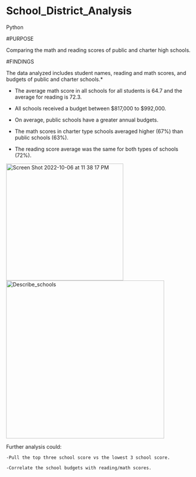 # School_District_Analysis
Python

#PURPOSE

  Comparing the math and reading  scores of public and charter high schools. 

#FINDINGS

  The data analyzed includes student names, reading and math scores, and budgets of public and charter schools.* 

  * The average math score in all schools for all students is 64.7 and the average for reading is 72.3. 
  
  * All schools received a budget between $817,000 to $992,000. 
 
  * On average, public schools have a greater annual budgets. 
  
  * The math scores in charter type schools averaged higher (67%) than public schools (63%).

  * The reading score average was the same for both types of schools (72%). 
  
<img width="317" alt="Screen Shot 2022-10-06 at 11 38 17 PM" src="https://user-images.githubusercontent.com/111452227/194469154-70cd3d09-6dfd-405c-a14e-016fb5f5a0cb.png">


  
<img width="428" alt="Describe_schools" src="https://user-images.githubusercontent.com/111452227/194469090-292c4f91-5898-42ca-bab1-6f41fa6af834.png">

  Further analysis could: 

    -Pull the top three school score vs the lowest 3 school score. 
    
    -Correlate the school budgets with reading/math scores. 

